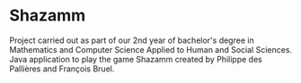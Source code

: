 # Shazamm
Project carried out as part of our 2nd year of bachelor's degree in Mathematics and Computer Science Applied to Human and Social Sciences.  
Java application to play the game Shazamm created by Philippe des Pallières and François Bruel.
